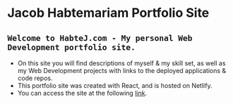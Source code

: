 # Jacob Habtemariam Portfolio Site

## `Welcome to HabteJ.com - My personal Web Development portfolio site.`

- On this site you will find descriptions of myself & my skill set, as well as my Web Development projects with links to the deployed applications & code repos.
- This portfolio site was created with React, and is hosted on Netlify.
- You can access the site at the following [link](https://www.habtej.com).

